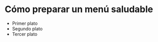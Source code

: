 <!DOCTYPE html>
<html lang="en">
<head>
    <meta charset="UTF-8">
    <meta name="viewport" content="width=device-width, initial-scale=1.0">
    <title>Document</title>
</head>
<body>
    <h1>Cómo preparar un menú saludable</h1>
<ul>
    <li>Primer plato</li>
    <li>Segundo plato</li>
    <li>Tercer plato</li>
</ul>
    
</body>
</html>